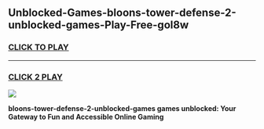 
## Unblocked-Games-bloons-tower-defense-2-unblocked-games-Play-Free-gol8w
<h3>
<a href="https://premium76.site?title=bloons-tower-defense-2-unblocked-games&ref=17A">CLICK TO PLAY</a></h3>
<hr>

<h3>
<a href="https://premium76.site?title=bloons-tower-defense-2-unblocked-games&ref=17A">CLICK 2 PLAY</a>
  
</h3>

<a href="https://premium76.site?title=bloons-tower-defense-2-unblocked-games&ref=17A"><img src="https://clearcache.store/games.png"></a>


**bloons-tower-defense-2-unblocked-games games unblocked: Your Gateway to Fun and Accessible Online Gaming**
